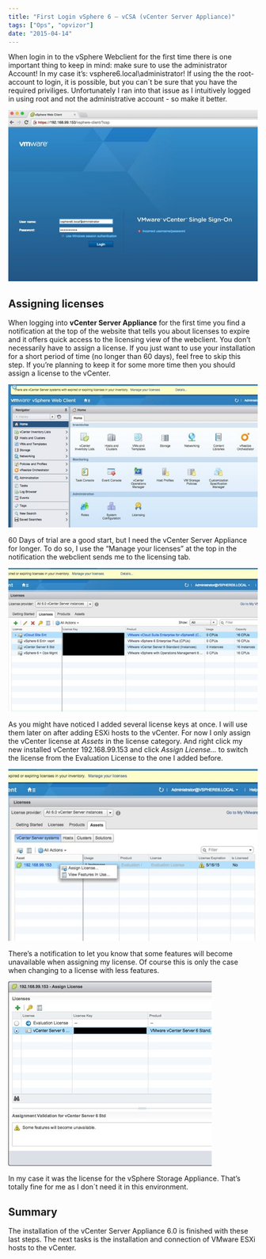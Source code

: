 ```yaml
---
title: "First Login vSphere 6 – vCSA (vCenter Server Appliance)"
tags: ["Ops", "opvizor"]
date: "2015-04-14"
---
```


When login in to the vSphere Webclient for the first time there is one important thing to keep in mind: make sure to use the administrator Account! In my case it’s: vsphere6.local\\administrator! If using the the root-account to login, it is possible, but you can´t be sure that you have the required priviliges. Unfortunately I ran into that issue as I intuitively logged in using root and not the administrative account - so make it better.

[![vmware vcenter single sign on login](/images/blog/1_login.jpg)](https://www.opvizor.com/wp-content/uploads/2015/04/1_login.jpg)

## Assigning licenses

When logging into **vCenter Server Appliance** for the first time you find a notification at the top of the website that tells you about licenses to expire and it offers quick access to the licensing view of the webclient. You don’t necessarily have to assign a license. If you just want to use your installation for a short period of time (no longer than 60 days), feel free to skip this step. If you’re planning to keep it for some more time then you should assign a license to the vCenter.

[![license vsphere](/images/blog/2_license.jpg)](https://www.opvizor.com/wp-content/uploads/2015/04/2_license.jpg)

60 Days of trial are a good start, but I need the vCenter Server Appliance for longer. To do so, I use the “Manage your licenses” at the top in the notification the webclient sends me to the licensing tab.

[![vCenter Server Appliance add license](/images/blog/3_addlicenses.jpg)](https://www.opvizor.com/wp-content/uploads/2015/04/3_addlicenses.jpg)

As you might have noticed I added several license keys at once. I will use them later on after adding ESXi hosts to the vCenter. For now I only assign the vCenter license at _Assets_ in the license category. And right click my new installed vCenter 192.168.99.153 and click _Assign License…_ to switch the license from the Evaluation License to the one I added before.

[![add vcenter license](/images/blog/4_addlicense_vcenter.jpg)](https://www.opvizor.com/wp-content/uploads/2015/04/4_addlicense_vcenter.jpg)

There’s a notification to let you know that some features will become unavailable when assigning my license. Of course this is only the case when changing to a license with less features.

[![license change vcenter](/images/blog/5_licensechange.jpg)](https://www.opvizor.com/wp-content/uploads/2015/04/5_licensechange.jpg)

In my case it was the license for the vSphere Storage Appliance. That’s totally fine for me as I don´t need it in this environment.

## Summary

The installation of the vCenter Server Appliance 6.0 is finished with these last steps. The next tasks is the installation and connection of VMware ESXi hosts to the vCenter.
